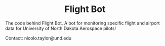 <h1 align="center">Flight Bot</h1>
<p>The code behind Flight Bot. A bot for monitoring specific flight and airport data for University of North Dakota Aerospace pilots!</p>
<p>Contact: nicolo.taylor@und.edu</P>
